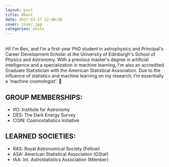 ```yaml
---
layout: post
title: About
date: 2017-03-27 12:00:00
cover: cover.jpg
categories: posts
---
```


<br>
Hi! I'm Ben, and I'm a first-year PhD student in astrophysics and Principal's Career Development Scholar at the University of Edinburgh's School of Physics and Astronomy. With a previous master's degree in artificial intelligence and a specialization in machine learning, I'm also an accredited Graduate Statistician with the American Statistical Association. Due to the influence of statistics and machine learning on my research, I'm essentially a 'machine cosmologist'. 🙂

## GROUP MEMBERSHIPS:

* IfO: Institute for Astronomy
* DES: The Dark Energy Survey
* COIN: Cosmostatistics Initiative

## LEARNED SOCIETIES:

* RAS: Royal Astronomical Society (Fellow)
* ASA: American Statistical Association (GStat)
* IAA: Int. Astrostatistics Association (Member)
